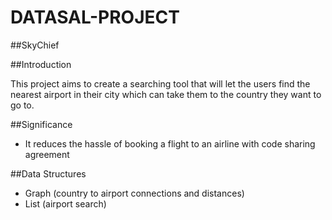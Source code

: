 # DATASAL-PROJECT
##SkyChief

##Introduction

This project aims to create a searching tool that will let the users find the nearest airport in their city which can take them to the country they want to go to. 
  



##Significance
- It reduces the hassle of booking a flight to an airline with code sharing agreement


##Data Structures
- Graph  (country to airport connections and distances)
- List (airport search)
 

